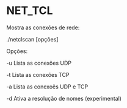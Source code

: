 # NET_TCL
Mostra as conexões de rede:

./netclscan [opções]

  Opções:
 
 -u Lista as conexões UDP 
 
 -t Lista as conexões TCP
 
 -a Lista as conexoẽs UDP e TCP
 
 -d Ativa a resolução de nomes (experimental)
